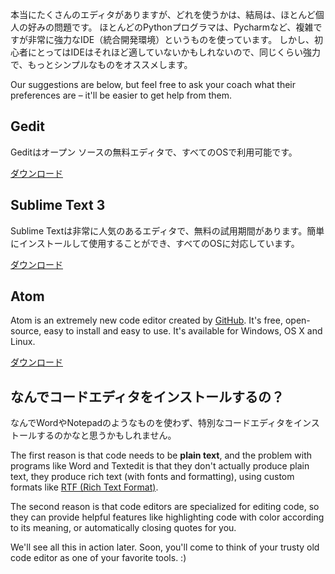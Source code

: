 本当にたくさんのエディタがありますが、どれを使うかは、結局は、ほとんど個人の好みの問題です。 ほとんどのPythonプログラマは、Pycharmなど、複雑ですが非常に強力なIDE（統合開発環境）というものを使っています。 しかし、初心者にとってはIDEはそれほど適していないかもしれないので、同じくらい強力で、もっとシンプルなものをオススメします。

Our suggestions are below, but feel free to ask your coach what their preferences are – it'll be easier to get help from them.

## Gedit

Geditはオープン ソースの無料エディタで、すべてのOSで利用可能です。

[ダウンロード](https://wiki.gnome.org/Apps/Gedit#Download)

## Sublime Text 3

Sublime Textは非常に人気のあるエディタで、無料の試用期間があります。簡単にインストールして使用することができ、すべてのOSに対応しています。

[ダウンロード](https://www.sublimetext.com/3)

## Atom

Atom is an extremely new code editor created by [GitHub](https://github.com/). It's free, open-source, easy to install and easy to use. It's available for Windows, OS X and Linux.

[ダウンロード](https://atom.io/)

## なんでコードエディタをインストールするの？

なんでWordやNotepadのようなものを使わず、特別なコードエディタをインストールするのかなと思うかもしれません。

The first reason is that code needs to be **plain text**, and the problem with programs like Word and Textedit is that they don't actually produce plain text, they produce rich text (with fonts and formatting), using custom formats like [RTF (Rich Text Format)](https://en.wikipedia.org/wiki/Rich_Text_Format).

The second reason is that code editors are specialized for editing code, so they can provide helpful features like highlighting code with color according to its meaning, or automatically closing quotes for you.

We'll see all this in action later. Soon, you'll come to think of your trusty old code editor as one of your favorite tools. :)